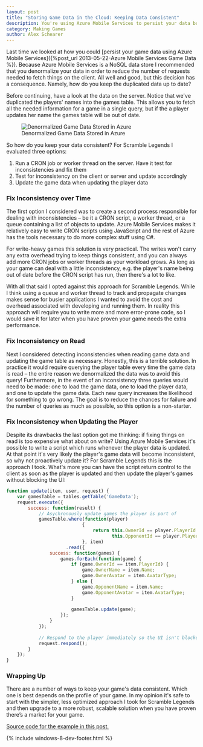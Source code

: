 ```yaml
---
layout: post
title: "Storing Game Data in the Cloud: Keeping Data Consistent"
description: You're using Azure Mobile Services to persist your data but things are denormalized. How do you keep data consistent? Find out how. Source code included.
category: Making Games
author: Alex Schearer
---
```


Last time we looked at how you could [persist your game data using Azure Mobile Services]({%post_url 2013-05-22-Azure Mobile Services Game Data %}). 
Because Azure Mobile Services is a NoSQL data store I recommended that you denormalize 
your data in order to reduce the number of requests needed to fetch things on the 
client. All well and good, but this decision has a consequence. Namely, how do you 
keep the duplicated data up to date?

Before continuing, have a look at the data on the server. Notice that we've duplicated 
the players' names into the games table. This allows you to fetch all the needed 
information for a game in a single query, but if the a player updates her name the 
games table will be out of date.

<figure class="full-size">
    <img src="{{site.url}}/img/posts/2013-05-24-Consistency and Azure Mobile Services/denormalized-game-data.png" alt="Denormalized Game Data Stored in Azure"/>
    <figcaption>Denormalized Game Data Stored in Azure</figcaption>
</figure>

So how do you keep your data consistent? For Scramble Legends I evaluated three options:

  1. Run a CRON job or worker thread on the server. Have it test for inconsistencies and fix them
  2. Test for inconsistency on the client or server and update accordingly
  3. Update the game data when updating the player data

### Fix Inconsistency over Time
The first option I considered was to create a second process responsible for 
dealing with inconsistencies &ndash; be it a CRON script, a worker thread, or a queue 
containing a list of objects to update. Azure Mobile Services makes it relatively 
easy to write CRON scripts using JavaScript and the rest of Azure has the tools 
necessary to do more complex stuff using C#.

For write-heavy games this solution is very practical. The writes won't carry any 
extra overhead trying to keep things consistent, and you can always add more CRON 
jobs or worker threads as your workload grows. As long as your game can deal with 
a little inconsistency, e.g. the player's name being out of date before the CRON 
script has run, then there's a lot to like.

With all that said I opted against this approach for Scramble Legends. While I 
think using a queue and worker thread to track and propagate changes makes sense 
for busier applications I wanted to avoid the cost and overhead associated with 
developing and running them. In reality this approach will require you to write 
more and more error-prone code, so I would save it for later when you have proven 
your game needs the extra performance.

### Fix Inconsistency on Read
Next I considered detecting inconsistencies when reading game data and updating the 
game table as necessary. Honestly, this is a terrible solution. In practice it would 
require querying the player table every time the game data is read &ndash; the entire 
reason we denormalized the data was to avoid this query! Furthermore, in the event 
of an inconsistency three queries would need to be made: one to load the game data, 
one to load the player data, and one to update the game data. Each new query 
increases the likelihood for something to go wrong. The goal is to reduce the 
chances for failure and the number of queries as much as possible, so this option 
is a non-starter.

### Fix Inconsistency when Updating the Player
Despite its drawbacks the last option got me thinking: if fixing things on read is 
too expensive what about on write? Using Azure Mobile Services it's possible to 
write a script which runs whenever the player data is updated. At that point it's 
very likely the player's game data will become inconsistent, so why not proactively 
update it? For Scramble Legends this is the approach I took. What's more you can 
have the script return control to the client as soon as the player is updated and 
then update the player's games without blocking the UI:

~~~ javascript
function update(item, user, request) {
    var gamesTable = tables.getTable('GameData');
    request.execute({
        success: function(result) {
            // Asychronously update games the player is part of
            gamesTable.where(function(player)
                            {
                                return this.OwnerId == player.PlayerId || 
                                       this.OpponentId == player.PlayerId 
                            }, item)
                      .read({
                success: function(games) {
                    games.forEach(function(game) {
                        if (game.OwnerId == item.PlayerId) {
                            game.OwnerName = item.Name;
                            game.OwnerAvatar = item.AvatarType;
                        } else {
                            game.OpponentName = item.Name;
                            game.OpponentAvatar = item.AvatarType;
                        }
                        
                        gamesTable.update(game);
                    });
                }
            });
            
            // Respond to the player immediately so the UI isn't blocked
            request.respond();
        }
    });
}
~~~

### Wrapping Up
There are a number of ways to keep your game's data consistent. Which one is best depends 
on the profile of your game. In my opinion it's safe to start with the simpler, less 
optimized approach I took for Scramble Legends and then upgrade to a more robust, scalable 
solution when you have proven there’s a market for your game.

[Source code for the example in this post.](https://gist.github.com/aschearer/5642193)

{% include windows-8-dev-footer.html %}